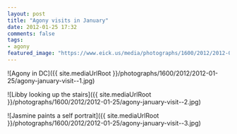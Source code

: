 ```yaml
---
layout: post
title: "Agony visits in January"
date: 2012-01-25 17:32
comments: false
tags: 
- agony
featured_image: "https://www.eick.us/media/photographs/1600/2012/2012-01-25/agony-january-visit--1.jpg"
---
```

![Agony in DC]({{ site.mediaUrlRoot }}/photographs/1600/2012/2012-01-25/agony-january-visit--1.jpg)


![Libby looking up the stairs]({{ site.mediaUrlRoot }}/photographs/1600/2012/2012-01-25/agony-january-visit--2.jpg)


![Jasmine paints a self portrait]({{ site.mediaUrlRoot }}/photographs/1600/2012/2012-01-25/agony-january-visit--3.jpg)

